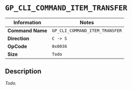 # `GP_CLI_COMMAND_ITEM_TRANSFER`

| Information               | Notes |
|---                        |---    |
| **Command Name**          | `GP_CLI_COMMAND_ITEM_TRANSFER` |
| **Direction**             | `C -> S` |
| **OpCode**                | `0x0036` |
| **Size**                  | `Todo` |

## Description

_Todo._